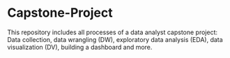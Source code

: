 # Capstone-Project
This repository includes all processes of a data analyst capstone project: Data collection, data wrangling (DW), exploratory data analysis (EDA), data visualization (DV), building a dashboard and more.

